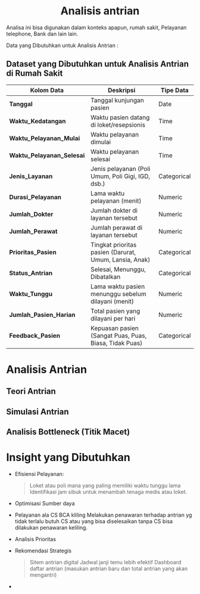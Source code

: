 <h1 align = 'center'> Analisis antrian</h1>

Analisa ini bisa digunakan dalam konteks apapun, rumah sakit, Pelayanan telephone, Bank dan lain lain.

Data yang Dibutuhkan untuk Analisis Antrian :
  
## Dataset yang Dibutuhkan untuk Analisis Antrian di Rumah Sakit

| **Kolom Data**           | **Deskripsi**                                                  | **Tipe Data** |
|---------------------------|---------------------------------------------------------------|--------------|
| **Tanggal**              | Tanggal kunjungan pasien                                      | Date         |
| **Waktu_Kedatangan**     | Waktu pasien datang di loket/resepsionis                      | Time         |
| **Waktu_Pelayanan_Mulai**| Waktu pelayanan dimulai                                       | Time         |
| **Waktu_Pelayanan_Selesai**| Waktu pelayanan selesai                                     | Time         |
| **Jenis_Layanan**        | Jenis pelayanan (Poli Umum, Poli Gigi, IGD, dsb.)             | Categorical  |
| **Durasi_Pelayanan**     | Lama waktu pelayanan (menit)                                  | Numeric      |
| **Jumlah_Dokter**        | Jumlah dokter di layanan tersebut                            | Numeric      |
| **Jumlah_Perawat**       | Jumlah perawat di layanan tersebut                           | Numeric      |
| **Prioritas_Pasien**     | Tingkat prioritas pasien (Darurat, Umum, Lansia, Anak)        | Categorical  |
| **Status_Antrian**       | Selesai, Menunggu, Dibatalkan                                | Categorical  |
| **Waktu_Tunggu**         | Lama waktu pasien menunggu sebelum dilayani (menit)          | Numeric      |
| **Jumlah_Pasien_Harian** | Total pasien yang dilayani per hari                          | Numeric      |
| **Feedback_Pasien**      | Kepuasan pasien (Sangat Puas, Puas, Biasa, Tidak Puas)        | Categorical  |

# Analisis Antrian
## Teori Antrian

## Simulasi Antrian

## Analisis Bottleneck (Titik Macet)


# Insight yang Dibutuhkan
- Efisiensi Pelayanan:
  > Loket atau poli mana yang paling memiliki waktu tunggu lama
  > Identifikasi jam sibuk untuk menambah tenaga medis atau loket.

- Optimisasi Sumber daya
- Pelayanan ala CS BCA kliling
  Melakukan penawaran terhadap antrian yg tidak terlalu butuh CS atau yang bisa diselesaikan tanpa CS bisa dilakukan penawaran keliling.
- Analisis Prioritas
- Rekomendasi Strategis
  > Sitem antrian digital
  > Jadwal janji temu lebih efektif
  > Dashboard daftar antrian (masukan antrian baru dan total antrian yang akan mengantri)
- 



